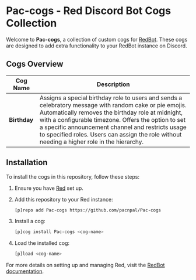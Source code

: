 # Pac-cogs - Red Discord Bot Cogs Collection

Welcome to **Pac-cogs**, a collection of custom cogs for [RedBot](https://github.com/Cog-Creators/Red-DiscordBot). These cogs are designed to add extra functionality to your RedBot instance on Discord.

## Cogs Overview

| Cog Name   | Description                                      |
|------------|--------------------------------------------------|
| **Birthday** | Assigns a special birthday role to users and sends a celebratory message with random cake or pie emojis. Automatically removes the birthday role at midnight, with a configurable timezone. Offers the option to set a specific announcement channel and restricts usage to specified roles. Users can assign the role without needing a higher role in the hierarchy. |

## Installation

To install the cogs in this repository, follow these steps:

1. Ensure you have [Red](https://github.com/Cog-Creators/Red-DiscordBot) set up.
2. Add this repository to your Red instance:

    ```bash
    [p]repo add Pac-cogs https://github.com/pacnpal/Pac-cogs
    ```

3. Install a cog:

    ```bash
    [p]cog install Pac-cogs <cog-name>
    ```

4. Load the installed cog:

    ```bash
    [p]load <cog-name>
    ```

For more details on setting up and managing Red, visit the [RedBot documentation](https://docs.discord.red).
